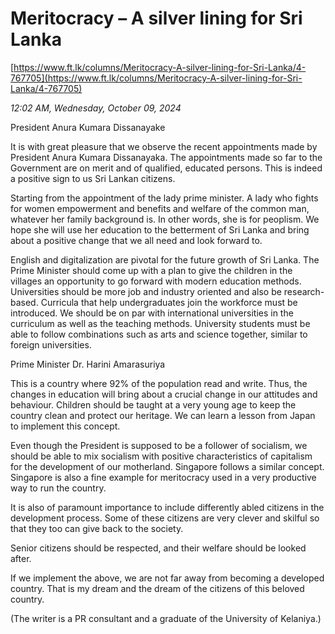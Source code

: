# Meritocracy – A silver lining for Sri Lanka

[https://www.ft.lk/columns/Meritocracy-A-silver-lining-for-Sri-Lanka/4-767705](https://www.ft.lk/columns/Meritocracy-A-silver-lining-for-Sri-Lanka/4-767705)

*12:02 AM, Wednesday, October 09, 2024*

President Anura Kumara Dissanayake

It is with great pleasure that we observe the recent appointments made by President Anura Kumara Dissanayaka. The appointments made so far to the Government are on merit and of qualified, educated persons. This is indeed a positive sign to us Sri Lankan citizens.

Starting from the appointment of the lady prime minister. A lady who fights for women empowerment and benefits and welfare of the common man, whatever her family background is. In other words, she is for peoplism. We hope she will use her education to the betterment of Sri Lanka and bring about a positive change that we all need and look forward to.

English and digitalization are pivotal for the future growth of Sri Lanka. The Prime Minister should come up with a plan to give the children in the villages an opportunity to go forward with modern education methods. Universities should be more job and industry oriented and also be research-based. Curricula that help undergraduates join the workforce must be introduced. We should be on par with international universities in the curriculum as well as the teaching methods. University students must be able to follow combinations such as arts and science together, similar to foreign universities.

Prime Minister Dr. Harini Amarasuriya

This is a country where 92% of the population read and write. Thus, the changes in education will bring about a crucial change in our attitudes and behaviour. Children should be taught at a very young age to keep the country clean and protect our heritage. We can learn a lesson from Japan to implement this concept.

Even though the President is supposed to be a follower of socialism, we should be able to mix socialism with positive characteristics of capitalism for the development of our motherland. Singapore follows a similar concept. Singapore is also a fine example for meritocracy used in a very productive way to run the country.

It is also of paramount importance to include differently abled citizens in the development process. Some of these citizens are very clever and skilful so that they too can give back to the society.

Senior citizens should be respected, and their welfare should be looked after.

If we implement the above, we are not far away from becoming a developed country. That is my dream and the dream of the citizens of this beloved country.

(The writer is a PR consultant and a graduate of the University of Kelaniya.)

